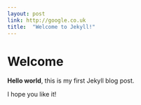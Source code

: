 ```yaml
---
layout: post
link: http://google.co.uk
title:  "Welcome to Jekyll!"
---
```


# Welcome

**Hello world**, this is my first Jekyll blog post.

I hope you like it!
